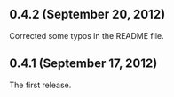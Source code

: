 ## 0.4.2 (September 20, 2012)

Corrected some typos in the README file.

[@demonccc]: https://github.com/demonccc

## 0.4.1 (September 17, 2012)

The first release.

[@demonccc]: https://github.com/demonccc
